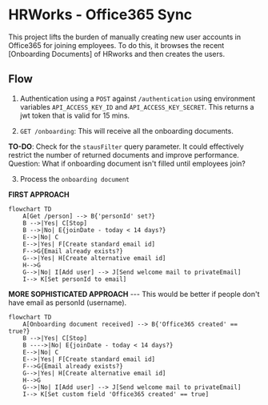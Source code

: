 # HRWorks - Office365 Sync

This project lifts the burden of manually creating new user accounts in Office365 for joining employees.
To do this, it browses the recent [Onboarding Documents] of HRworks and then creates the users.

## Flow

1. Authentication using a `POST` against `/authentication` using environment variables `API_ACCESS_KEY_ID` and `API_ACCESS_KEY_SECRET`.
   This returns a jwt token that is valid for 15 mins.

2. `GET /onboarding`: This will receive all the onboarding documents.

**TO-DO**: Check for the `stausFilter` query parameter. It could effectively restrict the number of returned documents and improve performance. Question: What if onboarding document isn't filled until employees join?

3. Process the `onboarding document`

**FIRST APPROACH**

```mermaid
flowchart TD
    A[Get /person] --> B{'personId' set?}
    B -->|Yes| C[Stop]
    B -->|No| E{joinDate - today < 14 days?}
    E-->|No| C
    E-->|Yes| F[Create standard email id]
    F-->G{Email already exists?}
    G-->|Yes| H[Create alternative email id]
    H-->G
    G-->|No| I[Add user] --> J[Send welcome mail to privateEmail]
    I--> K[Set personId to email]
```

**MORE SOPHISTICATED APPROACH** --- This would be better if people don't have email as personId (username).

```mermaid
flowchart TD
    A[Onboarding document received] --> B{'Office365 created' == true?}
    B -->|Yes| C[Stop]
    B ---->|No| E{joinDate - today < 14 days?}
    E-->|No| C
    E-->|Yes| F[Create standard email id]
    F-->G{Email already exists?}
    G-->|Yes| H[Create alternative email id]
    H-->G
    G-->|No| I[Add user] --> J[Send welcome mail to privateEmail]
    I--> K[Set custom field 'Office365 created' == true]
```

